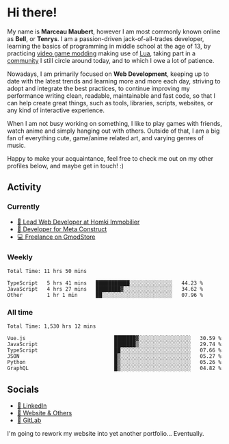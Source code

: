# Hi there!

My name is **Marceau Maubert**, however I am most commonly known online as **Bell**, or **Tenrys**. I am a passion-driven jack-of-all-trades developer, learning the basics of programming in middle school at the age of 13, by practicing [video game modding](https://garrysmod.com) making use of [Lua](https://lua.org), taking part in a [community](https://metastruct.net) I still circle around today, and to which I owe a lot of patience.

Nowadays, I am primarily focused on **Web Development**, keeping up to date with the latest trends and learning more and more each day, striving to adopt  and integrate the best practices, to continue improving my performance writing clean, readable, maintainable and fast code, so that I can help create great things, such as tools, libraries, scripts, websites, or any kind of interactive experience.

When I am not busy working on something, I like to play games with friends, watch anime and simply hanging out with others. Outside of that, I am a big fan of everything cute, game/anime related art, and varying genres of music.

Happy to make your acquaintance, feel free to check me out on my other profiles below, and maybe get in touch! :)

## Activity

### Currently

- [🏢 Lead Web Developer at Homki Immobilier](https://homki-immobilier.com)
- [🎈 Developer for Meta Construct](https://metastruct.net)
- [💻 Freelance on GmodStore](https://www.gmodstore.com/users/Tenrys)

### Weekly
<!--START_SECTION:wakaWeekly-->

```text
Total Time: 11 hrs 50 mins

TypeScript   5 hrs 41 mins   ███████████░░░░░░░░░░░░░░   44.23 %
JavaScript   4 hrs 27 mins   ████████▓░░░░░░░░░░░░░░░░   34.62 %
Other        1 hr 1 min      ██░░░░░░░░░░░░░░░░░░░░░░░   07.96 %
```

<!--END_SECTION:wakaWeekly-->

### All time
<!--START_SECTION:wakaTotal-->

```text
Total Time: 1,530 hrs 12 mins

Vue.js                             ███████▓░░░░░░░░░░░░░░░░░   30.59 %
JavaScript                         ███████▒░░░░░░░░░░░░░░░░░   29.74 %
TypeScript                         ██░░░░░░░░░░░░░░░░░░░░░░░   07.66 %
JSON                               █▒░░░░░░░░░░░░░░░░░░░░░░░   05.27 %
Python                             █▒░░░░░░░░░░░░░░░░░░░░░░░   05.26 %
GraphQL                            █▒░░░░░░░░░░░░░░░░░░░░░░░   04.82 %
```

<!--END_SECTION:wakaTotal-->

## Socials

- [👔 LinkedIn](https://www.linkedin.com/in/marceau-maubert)
- [🔗 Website & Others](https://bell.moe)
- [🦊 GitLab](https://gitlab.com/Tenrys)

I'm going to rework my website into yet another portfolio... Eventually.

